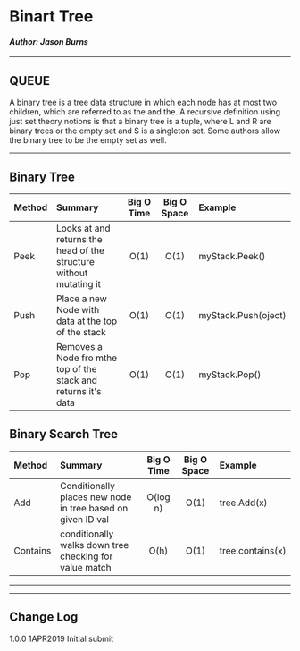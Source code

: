 

# Binart Tree
#### *Author: Jason Burns*

------------------------------

## QUEUE

A binary tree is a tree data structure in which each node has at most two children, which are referred to as the and the. A recursive definition using just set theory notions is that a binary tree is a tuple, where L and R are binary trees or the empty set and S is a singleton set. Some authors allow the binary tree to be the empty set as well.

------------------------------

## Binary Tree

| Method | Summary | Big O Time | Big O Space | Example | 
| :----------- | :----------- | :-------------: | :-------------: | :----------- |
| Peek | Looks at and returns the head of the structure without mutating it | O(1) | O(1) | myStack.Peek() |
| Push | Place a new Node with data at the top of the stack | O(1) | O(1) | myStack.Push(oject) |
| Pop | Removes a Node fro mthe top of the stack and returns it's data | O(1) | O(1) | myStack.Pop() |

## Binary Search Tree

| Method | Summary | Big O Time | Big O Space | Example | 
| :----------- | :----------- | :-------------: | :-------------: | :----------- |
| Add |  Conditionally places new node in tree based on given ID val | O(log n) | O(1) | tree.Add(x) |
| Contains | conditionally walks down tree checking for value match | O(h) | O(1) | tree.contains(x) |

------------------------------
<!-- ## DEMO -->
<!-- ![singly_linked_list_0](https://github.com/jasonb315/data-structures-and-algorithms-dn/blob/master/assets/singly_linked_list_0.JPG) <br> -->
------------------------------

## Change Log

1.0.0 1APR2019 Initial submit
